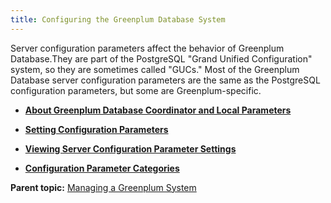 ```yaml
---
title: Configuring the Greenplum Database System 
---
```


Server configuration parameters affect the behavior of Greenplum Database.They are part of the PostgreSQL "Grand Unified Configuration" system, so they are sometimes called "GUCs." Most of the Greenplum Database server configuration parameters are the same as the PostgreSQL configuration parameters, but some are Greenplum-specific.

-   **[About Greenplum Database Coordinator and Local Parameters](../topics/g-about-greenplum-coordinator-and-local-parameters.html)**  

-   **[Setting Configuration Parameters](../topics/g-setting-configuration-parameters.html)**  

-   **[Viewing Server Configuration Parameter Settings](../topics/g-viewing-server-configuration-parameter-settings.html)**  

-   **[Configuration Parameter Categories](../topics/g-configuration-parameter-categories.html)**  


**Parent topic:** [Managing a Greenplum System](../managing/partII.html)

